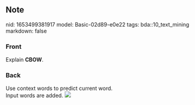 ## Note
nid: 1653499381917
model: Basic-02d89-e0e22
tags: bda::10_text_mining
markdown: false

### Front
Explain <b>CBOW</b>.

### Back
<div>
  Use context words to predict current word.
</div>
<div>Input words are added. <img src= 
"paste-da7f2b7927a7578117a483ff67e7a60ed2c08799.jpg"></div>
